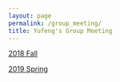 ```yaml
---
layout: page
permalink: /group_meeting/
title: Yufeng's Group Meeting
---
```


[2018 Fall](./2018Fall)

[2019 Spring](./2019Spring)